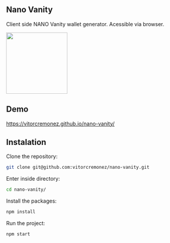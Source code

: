 ## Nano Vanity

Client side NANO Vanity wallet generator. Acessible via browser.

<img src="/src/assets/images/paper_wallet.jpg" width="165"/>

## Demo

https://vitorcremonez.github.io/nano-vanity/

## Instalation

Clone the repository:

```sh
git clone git@github.com:vitorcremonez/nano-vanity.git
```

Enter inside directory:
```sh
cd nano-vanity/
```

Install the packages:
```sh
npm install
```

Run the project:
```sh
npm start
```